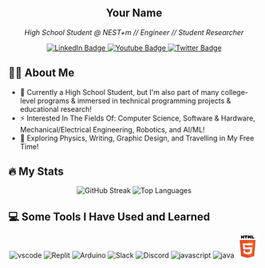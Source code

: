 <div align="center">
  <h2>Your Name</h2>
  <p><em>High School Student @ NEST+m // Engineer // Student Researcher</em></p>
</div>

<p align="center">
  <a href="https://www.linkedin.com/in/ishmael-l-647178282">
    <img src="https://img.shields.io/badge/LinkedIn-blue?style=for-the-badge&logo=linkedin&logoColor=white" alt="LinkedIn Badge"/>
  </a>
  <a href="your-youtube-url">
    <img src="https://img.shields.io/badge/YouTube-red?style=for-the-badge&logo=youtube&logoColor=white" alt="Youtube Badge"/>
  </a>
  <a href="your-twitter-url">
    <img src="https://img.shields.io/badge/Twitter-blue?style=for-the-badge&logo=twitter&logoColor=white" alt="Twitter Badge"/>
  </a>
</p>

## 👩‍💻 About Me

- 📡 Currently a High School Student, but I'm also part of many college-level programs & immersed in technical programming projects & educational research!
- ⚡ Interested In The Fields Of: Computer Science, Software & Hardware, Mechanical/Electrical Engineering, Robotics, and AI/ML!
- 🌱 Exploring Physics, Writing, Graphic Design, and Travelling in My Free Time!

## 🔥 My Stats

<div align="center">
  <img src="https://github-readme-streak-stats.herokuapp.com/?user=ishmael07&theme=dark&background=000000" alt="GitHub Streak" />
  <img src="https://github-readme-stats.vercel.app/api/top-langs/?username=ishmael07&layout=compact&theme=vision-friendly-dark" alt="Top Languages" />
</div>

## 💻 Some Tools I Have Used and Learned

<p align="center">
  <img src="https://cdn.jsdelivr.net/gh/devicons/devicon/icons/vscode/vscode-original.svg" alt="vscode" width="45" height="45"/>
  <img src="https://cdn.jsdelivr.net/gh/devicons/devicon/icons/replit/replit-original-wordmark.svg" alt="Replit" width="45" height="45"/>
  <img src="https://cdn.jsdelivr.net/gh/devicons/devicon/icons/arduino/arduino-original-wordmark.svg" alt="Arduino" width="45" height="45"/>
  <img src="https://cdn.jsdelivr.net/gh/devicons/devicon/icons/slack/slack-original-wordmark.svg" alt="Slack" width="45" height="45"/>
  <img src="https://cdn.jsdelivr.net/gh/devicons/devicon/icons/discord/discord-original.svg" alt="Discord" width="45" height="45"/>
  <img src="https://img.shields.io/badge/JavaScript-F7DF1E?logo=javascript&logoColor=black" alt="javascript" width="45" height="45"/>
  <img src="https://img.shields.io/badge/Java-ED8B00?logo=java&logoColor=white" alt="java" width="45" height="45"/>
  <img src="https://raw.githubusercontent.com/github/explore/80688e429a7d4ef2fca1e82350fe8e3517d3494d/topics/html/html.png" alt="htmlcss" width="45" height="45"/>
</p>
